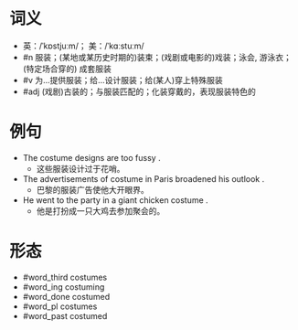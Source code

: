 # 词义
- 英：/ˈkɒstjuːm/； 美：/ˈkɑːstuːm/
- #n 服装；(某地或某历史时期的)装束；(戏剧或电影的)戏装；泳会, 游泳衣；(特定场合穿的) 成套服装
- #v 为…提供服装；给…设计服装；给(某人)穿上特殊服装
- #adj (戏剧)古装的；与服装匹配的；化装穿戴的，表现服装特色的
# 例句
- The costume designs are too fussy .
	- 这些服装设计过于花哨。
- The advertisements of costume in Paris broadened his outlook .
	- 巴黎的服装广告使他大开眼界。
- He went to the party in a giant chicken costume .
	- 他是打扮成一只大鸡去参加聚会的。
# 形态
- #word_third costumes
- #word_ing costuming
- #word_done costumed
- #word_pl costumes
- #word_past costumed
